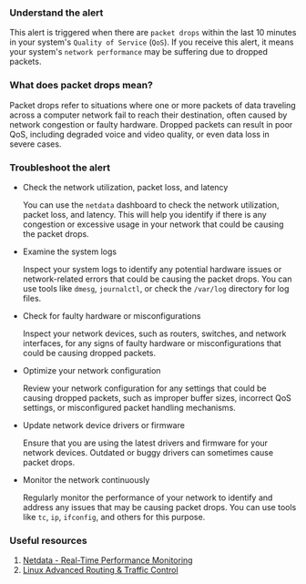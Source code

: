 ### Understand the alert

This alert is triggered when there are `packet drops` within the last 10 minutes in your system's `Quality of Service` (`QoS`). If you receive this alert, it means your system's `network performance` may be suffering due to dropped packets.

### What does packet drops mean?

Packet drops refer to situations where one or more packets of data traveling across a computer network fail to reach their destination, often caused by network congestion or faulty hardware. Dropped packets can result in poor QoS, including degraded voice and video quality, or even data loss in severe cases.

### Troubleshoot the alert

- Check the network utilization, packet loss, and latency

  You can use the `netdata` dashboard to check the network utilization, packet loss, and latency. This will help you identify if there is any congestion or excessive usage in your network that could be causing the packet drops.

- Examine the system logs

  Inspect your system logs to identify any potential hardware issues or network-related errors that could be causing the packet drops. You can use tools like `dmesg`, `journalctl`, or check the `/var/log` directory for log files.

- Check for faulty hardware or misconfigurations

  Inspect your network devices, such as routers, switches, and network interfaces, for any signs of faulty hardware or misconfigurations that could be causing dropped packets.

- Optimize your network configuration

  Review your network configuration for any settings that could be causing dropped packets, such as improper buffer sizes, incorrect QoS settings, or misconfigured packet handling mechanisms.

- Update network device drivers or firmware

  Ensure that you are using the latest drivers and firmware for your network devices. Outdated or buggy drivers can sometimes cause packet drops.

- Monitor the network continuously

  Regularly monitor the performance of your network to identify and address any issues that may be causing packet drops. You can use tools like `tc`, `ip`, `ifconfig`, and others for this purpose.

### Useful resources

1. [Netdata - Real-Time Performance Monitoring](https://www.netdata.cloud/)
2. [Linux Advanced Routing & Traffic Control](https://lartc.org/)
